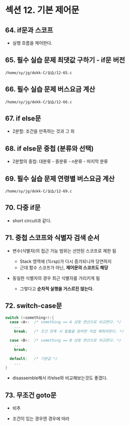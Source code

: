 # 섹션 12. 기본 제어문


## 64. if문과 스코프

- 실행 흐름을 제어한다.



## 65. 필수 실습 문제 최댓값 구하기 - if문 버전

```
/home/sy/jg/dokk-C/실습/12-65.c
```


## 66. 필수 실습 문제 버스요금 계산

```
/home/sy/jg/dokk-C/실습/12-66.c
```


## 67. if else문

- 2분할: 조건을 만족하는 것과 그 외



## 68. if else문 중첩 (분류와 선택)

- 2분할의 중첩: 대분류 - 중분류 - n분류 - 마지막 분류



## 69. 필수 실습 문제 연령별 버스요금 계산

```
/home/sy/jg/dokk-C/실습/12-69.c
```



## 70. 다중 if문

- short circuit과 같다.



## 71. 중첩 스코프와 식별자 검색 순서


- 변수(식별자)의 접근 가능 범위는 선언된 스코프로 제한 됨
  - Stack 영역에 (%rsp)가 다시 증가되니까 당연하지
  - 근데 함수 스코프가 아닌, **제어문의 스코프도 해당**


- 동일한 식별자의 경우 최근 식별자를 가리키게 됨
  - 그렇다고 **순차적 실행을 거스르진 않는다.**




## 72. switch-case문


```c
switch (<something>):{
  case <A>:  /* something == A 상등 연산으로 비교한다. */
    ...
    break;   /* 조건 만족 시 탈출을 원하면 직접 해줘야한다. */

  case <B>:  /* something == B 상등 연산으로 비교한다. */
    ...
    break;

  default:   /* 기본값 */
    ...
}
```

- disassemble해서 if/else와 비교해보는것도 좋겠다.




## 73. 무조건 goto문

- 비추

- 조건이 있는 경우엔 경우에 따라


